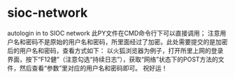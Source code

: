 # sioc-network
autologin in to SIOC network
此PY文件在CMD命令行下可以直接调用；
注意用户名和密码不是原始的用户名和密码，所里面经过了加密。此处需要提交的是加密后的用户名和密码，查看方式如下：
以火狐浏览器为例子，打开所里上网的登录界面，按下“F12健”（注意勾选“持续日志”），获取“网络”状态下的POST方法的文件，然后查看“参数”里对应的用户名和密码即可。
祝好运！
